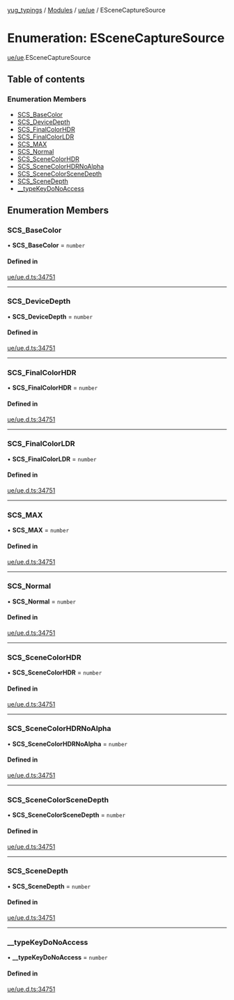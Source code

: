 [yug_typings](../README.md) / [Modules](../modules.md) / [ue/ue](../modules/ue_ue.md) / ESceneCaptureSource

# Enumeration: ESceneCaptureSource

[ue/ue](../modules/ue_ue.md).ESceneCaptureSource

## Table of contents

### Enumeration Members

- [SCS\_BaseColor](ue_ue.ESceneCaptureSource.md#scs_basecolor)
- [SCS\_DeviceDepth](ue_ue.ESceneCaptureSource.md#scs_devicedepth)
- [SCS\_FinalColorHDR](ue_ue.ESceneCaptureSource.md#scs_finalcolorhdr)
- [SCS\_FinalColorLDR](ue_ue.ESceneCaptureSource.md#scs_finalcolorldr)
- [SCS\_MAX](ue_ue.ESceneCaptureSource.md#scs_max)
- [SCS\_Normal](ue_ue.ESceneCaptureSource.md#scs_normal)
- [SCS\_SceneColorHDR](ue_ue.ESceneCaptureSource.md#scs_scenecolorhdr)
- [SCS\_SceneColorHDRNoAlpha](ue_ue.ESceneCaptureSource.md#scs_scenecolorhdrnoalpha)
- [SCS\_SceneColorSceneDepth](ue_ue.ESceneCaptureSource.md#scs_scenecolorscenedepth)
- [SCS\_SceneDepth](ue_ue.ESceneCaptureSource.md#scs_scenedepth)
- [\_\_typeKeyDoNoAccess](ue_ue.ESceneCaptureSource.md#__typekeydonoaccess)

## Enumeration Members

### SCS\_BaseColor

• **SCS\_BaseColor** = `number`

#### Defined in

[ue/ue.d.ts:34751](https://github.com/YugMetaverse/yug_typings/blob/b7d9b19/ue/ue.d.ts#L34751)

___

### SCS\_DeviceDepth

• **SCS\_DeviceDepth** = `number`

#### Defined in

[ue/ue.d.ts:34751](https://github.com/YugMetaverse/yug_typings/blob/b7d9b19/ue/ue.d.ts#L34751)

___

### SCS\_FinalColorHDR

• **SCS\_FinalColorHDR** = `number`

#### Defined in

[ue/ue.d.ts:34751](https://github.com/YugMetaverse/yug_typings/blob/b7d9b19/ue/ue.d.ts#L34751)

___

### SCS\_FinalColorLDR

• **SCS\_FinalColorLDR** = `number`

#### Defined in

[ue/ue.d.ts:34751](https://github.com/YugMetaverse/yug_typings/blob/b7d9b19/ue/ue.d.ts#L34751)

___

### SCS\_MAX

• **SCS\_MAX** = `number`

#### Defined in

[ue/ue.d.ts:34751](https://github.com/YugMetaverse/yug_typings/blob/b7d9b19/ue/ue.d.ts#L34751)

___

### SCS\_Normal

• **SCS\_Normal** = `number`

#### Defined in

[ue/ue.d.ts:34751](https://github.com/YugMetaverse/yug_typings/blob/b7d9b19/ue/ue.d.ts#L34751)

___

### SCS\_SceneColorHDR

• **SCS\_SceneColorHDR** = `number`

#### Defined in

[ue/ue.d.ts:34751](https://github.com/YugMetaverse/yug_typings/blob/b7d9b19/ue/ue.d.ts#L34751)

___

### SCS\_SceneColorHDRNoAlpha

• **SCS\_SceneColorHDRNoAlpha** = `number`

#### Defined in

[ue/ue.d.ts:34751](https://github.com/YugMetaverse/yug_typings/blob/b7d9b19/ue/ue.d.ts#L34751)

___

### SCS\_SceneColorSceneDepth

• **SCS\_SceneColorSceneDepth** = `number`

#### Defined in

[ue/ue.d.ts:34751](https://github.com/YugMetaverse/yug_typings/blob/b7d9b19/ue/ue.d.ts#L34751)

___

### SCS\_SceneDepth

• **SCS\_SceneDepth** = `number`

#### Defined in

[ue/ue.d.ts:34751](https://github.com/YugMetaverse/yug_typings/blob/b7d9b19/ue/ue.d.ts#L34751)

___

### \_\_typeKeyDoNoAccess

• **\_\_typeKeyDoNoAccess** = `number`

#### Defined in

[ue/ue.d.ts:34751](https://github.com/YugMetaverse/yug_typings/blob/b7d9b19/ue/ue.d.ts#L34751)
